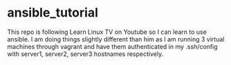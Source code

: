 # ansible_tutorial

This repo is following Learn Linux TV on Youtube so I can learn to use ansible.
I am doing things slightly different than him as I am running 3 virtual machines
through vagrant and have them authenticated in my .ssh/config with server1, server2,
server3 hostnames respectively.
